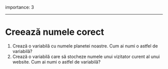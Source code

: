 importance: 3

---

# Creează numele corect

1. Crează o variabilă cu numele planetei noastre. Cum ai numi o astfel de variabilă?
2. Crează o variabilă care să stocheze numele unui vizitator curent al unui website. Cum ai numi o astfel de variabilă?
